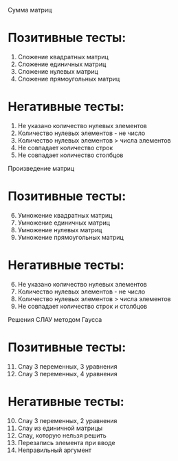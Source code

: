 Сумма матриц
# Позитивные тесты:
1. Сложение квадратных матриц
2. Сложение единичных матриц
3. Сложение нулевых матриц
4. Сложение прямоугольных матриц
# Негативные тесты:
1. Не указано количество нулевых элементов
2. Количество нулевых элементов - не число
3. Количество нулевых элементов > числа элементов
4. Не совпадает количество строк
5. Не совпадает количество столбцов

Произведение матриц
# Позитивные тесты:
6. Умножение квадратных матриц
7. Умножение единичных матриц
8. Умножение нулевых матриц
9. Умножение прямоугольных матриц
# Негативные тесты:
6. Не указано количество нулевых элементов
7. Количество нулевых элементов - не число
8. Количество нулевых элементов > числа элементов
9. Не совпадает количество строк и столбцов

Решения СЛАУ методом Гаусса
# Позитивные тесты:
11. Слау 3 переменных, 3 уравнения
12. Слау 3 переменных, 4 уравнения
# Негативные тесты:
10. Слау 3 переменных, 2 уравнения
11. Слау из единичной матрицы
12. Слау, которую нельзя решить
13. Перезапись элемента при вводе
14. Неправильный аргумент
